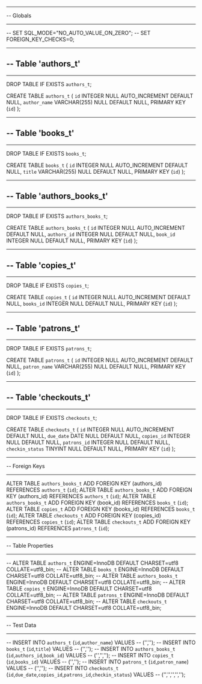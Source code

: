 -- ---
-- Globals
-- ---

-- SET SQL_MODE="NO_AUTO_VALUE_ON_ZERO";
-- SET FOREIGN_KEY_CHECKS=0;

-- ---
-- Table 'authors_t'
--
-- ---

DROP TABLE IF EXISTS `authors_t`;

CREATE TABLE `authors_t` (
  `id` INTEGER NULL AUTO_INCREMENT DEFAULT NULL,
  `author_name` VARCHAR(255) NULL DEFAULT NULL,
  PRIMARY KEY (`id`)
);

-- ---
-- Table 'books_t'
--
-- ---

DROP TABLE IF EXISTS `books_t`;

CREATE TABLE `books_t` (
  `id` INTEGER NULL AUTO_INCREMENT DEFAULT NULL,
  `title` VARCHAR(255) NULL DEFAULT NULL,
  PRIMARY KEY (`id`)
);

-- ---
-- Table 'authors_books_t'
--
-- ---

DROP TABLE IF EXISTS `authors_books_t`;

CREATE TABLE `authors_books_t` (
  `id` INTEGER NULL AUTO_INCREMENT DEFAULT NULL,
  `authors_id` INTEGER NULL DEFAULT NULL,
  `book_id` INTEGER NULL DEFAULT NULL,
  PRIMARY KEY (`id`)
);

-- ---
-- Table 'copies_t'
--
-- ---

DROP TABLE IF EXISTS `copies_t`;

CREATE TABLE `copies_t` (
  `id` INTEGER NULL AUTO_INCREMENT DEFAULT NULL,
  `books_id` INTEGER NULL DEFAULT NULL,
  PRIMARY KEY (`id`)
);

-- ---
-- Table 'patrons_t'
--
-- ---

DROP TABLE IF EXISTS `patrons_t`;

CREATE TABLE `patrons_t` (
  `id` INTEGER NULL AUTO_INCREMENT DEFAULT NULL,
  `patron_name` VARCHAR(255) NULL DEFAULT NULL,
  PRIMARY KEY (`id`)
);

-- ---
-- Table 'checkouts_t'
--
-- ---

DROP TABLE IF EXISTS `checkouts_t`;

CREATE TABLE `checkouts_t` (
  `id` INTEGER NULL AUTO_INCREMENT DEFAULT NULL,
  `due_date` DATE NULL DEFAULT NULL,
  `copies_id` INTEGER NULL DEFAULT NULL,
  `patrons_id` INTEGER NULL DEFAULT NULL,
  `checkin_status` TINYINT NULL DEFAULT NULL,
  PRIMARY KEY (`id`)
);

-- ---
-- Foreign Keys
-- ---

ALTER TABLE `authors_books_t` ADD FOREIGN KEY (authors_id) REFERENCES `authors_t` (`id`);
ALTER TABLE `authors_books_t` ADD FOREIGN KEY (authors_id) REFERENCES `authors_t` (`id`);
ALTER TABLE `authors_books_t` ADD FOREIGN KEY (book_id) REFERENCES `books_t` (`id`);
ALTER TABLE `copies_t` ADD FOREIGN KEY (books_id) REFERENCES `books_t` (`id`);
ALTER TABLE `checkouts_t` ADD FOREIGN KEY (copies_id) REFERENCES `copies_t` (`id`);
ALTER TABLE `checkouts_t` ADD FOREIGN KEY (patrons_id) REFERENCES `patrons_t` (`id`);

-- ---
-- Table Properties
-- ---

-- ALTER TABLE `authors_t` ENGINE=InnoDB DEFAULT CHARSET=utf8 COLLATE=utf8_bin;
-- ALTER TABLE `books_t` ENGINE=InnoDB DEFAULT CHARSET=utf8 COLLATE=utf8_bin;
-- ALTER TABLE `authors_books_t` ENGINE=InnoDB DEFAULT CHARSET=utf8 COLLATE=utf8_bin;
-- ALTER TABLE `copies_t` ENGINE=InnoDB DEFAULT CHARSET=utf8 COLLATE=utf8_bin;
-- ALTER TABLE `patrons_t` ENGINE=InnoDB DEFAULT CHARSET=utf8 COLLATE=utf8_bin;
-- ALTER TABLE `checkouts_t` ENGINE=InnoDB DEFAULT CHARSET=utf8 COLLATE=utf8_bin;

-- ---
-- Test Data
-- ---

-- INSERT INTO `authors_t` (`id`,`author_name`) VALUES
-- ('','');
-- INSERT INTO `books_t` (`id`,`title`) VALUES
-- ('','');
-- INSERT INTO `authors_books_t` (`id`,`authors_id`,`book_id`) VALUES
-- ('','','');
-- INSERT INTO `copies_t` (`id`,`books_id`) VALUES
-- ('','');
-- INSERT INTO `patrons_t` (`id`,`patron_name`) VALUES
-- ('','');
-- INSERT INTO `checkouts_t` (`id`,`due_date`,`copies_id`,`patrons_id`,`checkin_status`) VALUES
-- ('','','','','');
